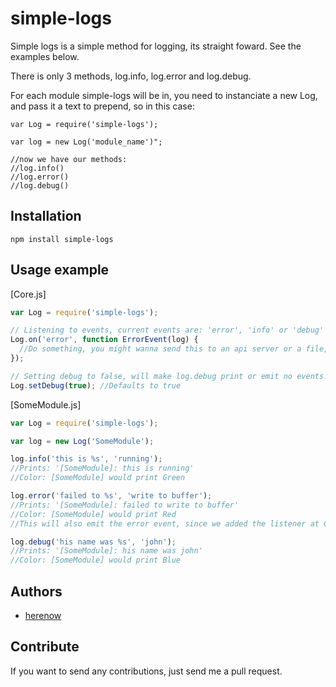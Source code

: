 simple-logs
=======

Simple logs is a simple method for logging, its straight foward. See the examples below.

There is only 3 methods, log.info, log.error and log.debug.

For each module simple-logs will be in, you need to instanciate a new Log, and pass it a text to prepend, so in this case:

```
var Log = require('simple-logs');

var log = new Log('module_name')";

//now we have our methods:
//log.info()
//log.error()
//log.debug()
```


Installation
----------
```
npm install simple-logs
```


Usage example
----------
[Core.js]
```javascript
var Log = require('simple-logs');

// Listening to events, current events are: 'error', 'info' or 'debug'
Log.on('error', function ErrorEvent(log) {
  //Do something, you might wanna send this to an api server or a file, log will contain the processed log
});

// Setting debug to false, will make log.debug print or emit no events!
Log.setDebug(true); //Defaults to true
```

[SomeModule.js]
```javascript
var Log = require('simple-logs');

var log = new Log('SomeModule');

log.info('this is %s', 'running');
//Prints: '[SomeModule]: this is running'
//Color: [SomeModule] would print Green

log.error('failed to %s', 'write to buffer');
//Prints: '[SomeModule]: failed to write to buffer'
//Color: [SomeModule] would print Red
//This will also emit the error event, since we added the listener at Core.js

log.debug('his name was %s', 'john');
//Prints: '[SomeModule]: his name was john'
//Color: [SomeModule] would print Blue
```


Authors
---------
- [herenow](https://github.com/herenow)


Contribute
----------
If you want to send any contributions, just send me a pull request.
